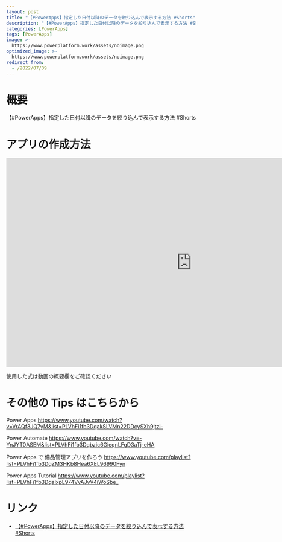 ```yaml
---
layout: post
title: "【#PowerApps】指定した日付以降のデータを絞り込んで表示する方法 #Shorts"
description: "【#PowerApps】指定した日付以降のデータを絞り込んで表示する方法 #Shortsを動画で分かりやすく解説"
categories: [PowerApps]
tags: [PowerApps]
image: >-
  https://www.powerplatform.work/assets/noimage.png
optimized_image: >-
  https://www.powerplatform.work/assets/noimage.png
redirect_from:
  - /2022/07/09
---
```



#  概要

【#PowerApps】指定した日付以降のデータを絞り込んで表示する方法 #Shorts


# アプリの作成方法

<iframe width="983" height="553" src="https://www.youtube.com/embed/BZ0sy53ZVhY" title="YouTube video player" frameborder="0" allow="accelerometer; autoplay; clipboard-write; encrypted-media; gyroscope; picture-in-picture" allowfullscreen></iframe>


使用した式は動画の概要欄をご確認ください


# その他の Tips はこちらから

Power Apps
https://www.youtube.com/watch?v=VrAQf3JQ7yM&list=PLVhFi1fb3DqakSLVMn22DDcySXh9jtzi- 

Power Automate
https://www.youtube.com/watch?v=-YnJYT0ASEM&list=PLVhFi1fb3Dqbzic6GieqnLFgD3aTj-eHA

Power Apps で 備品管理アプリを作ろう
https://www.youtube.com/playlist?list=PLVhFi1fb3DqZM3HKb8Hea6XEL96990Fyn

Power Apps Tutorial
https://www.youtube.com/playlist?list=PLVhFi1fb3DqalxpL974VvAJvV4iWoSbe_

# リンク


- [【#PowerApps】指定した日付以降のデータを絞り込んで表示する方法 #Shorts](https://www.youtube.com/watch?v=BZ0sy53ZVhY)

